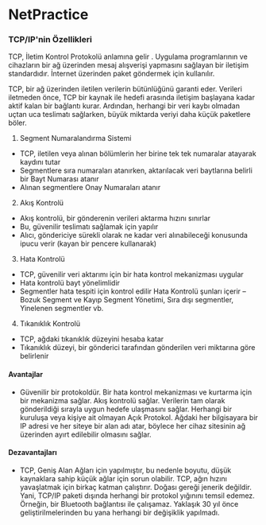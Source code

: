 # NetPractice

### TCP/IP'nin Özellikleri

TCP, İletim Kontrol Protokolü anlamına gelir . Uygulama programlarının ve cihazların bir ağ üzerinden mesaj alışverişi yapmasını sağlayan bir iletişim standardıdır. İnternet üzerinden paket göndermek için kullanılır.

TCP, bir ağ üzerinden iletilen verilerin bütünlüğünü garanti eder. Verileri iletmeden önce, TCP bir kaynak ile hedefi arasında iletişim başlayana kadar aktif kalan bir bağlantı kurar. Ardından, herhangi bir veri kaybı olmadan uçtan uca teslimatı sağlarken, büyük miktarda veriyi daha küçük paketlere böler.

1. Segment Numaralandırma Sistemi
* TCP, iletilen veya alınan bölümlerin her birine tek tek numaralar atayarak kaydını tutar
* Segmentlere sıra numaraları atanırken, aktarılacak veri baytlarına belirli bir Bayt Numarası atanır
* Alınan segmentlere Onay Numaraları atanır
2. Akış Kontrolü
* Akış kontrolü, bir gönderenin verileri aktarma hızını sınırlar
* Bu, güvenilir teslimatı sağlamak için yapılır
* Alıcı, göndericiye sürekli olarak ne kadar veri alınabileceği konusunda ipucu verir (kayan bir pencere kullanarak)
3. Hata Kontrolü
* TCP, güvenilir veri aktarımı için bir hata kontrol mekanizması uygular
* Hata kontrolü bayt yönelimlidir
* Segmentler hata tespiti için kontrol edilir
Hata Kontrolü şunları içerir – Bozuk Segment ve Kayıp Segment Yönetimi, Sıra dışı segmentler, Yinelenen segmentler vb.
4. Tıkanıklık Kontrolü
* TCP, ağdaki tıkanıklık düzeyini hesaba katar
* Tıkanıklık düzeyi, bir gönderici tarafından gönderilen veri miktarına göre belirlenir

#### Avantajlar
* Güvenilir bir protokoldür.
Bir hata kontrol mekanizması ve kurtarma için bir mekanizma sağlar.
Akış kontrolü sağlar.
Verilerin tam olarak gönderildiği sırayla uygun hedefe ulaşmasını sağlar.
Herhangi bir kuruluşa veya kişiye ait olmayan Açık Protokol.
Ağdaki her bilgisayara bir IP adresi ve her siteye bir alan adı atar, böylece her cihaz sitesinin ağ üzerinden ayırt edilebilir olmasını sağlar.

#### Dezavantajları
* TCP, Geniş Alan Ağları için yapılmıştır, bu nedenle boyutu, düşük kaynaklara sahip küçük ağlar için sorun olabilir.
TCP, ağın hızını yavaşlatmak için birkaç katman çalıştırır.
Doğası gereği jenerik değildir. Yani, TCP/IP paketi dışında herhangi bir protokol yığınını temsil edemez. Örneğin, bir Bluetooth bağlantısı ile çalışamaz.
Yaklaşık 30 yıl önce geliştirilmelerinden bu yana herhangi bir değişiklik yapılmadı.
